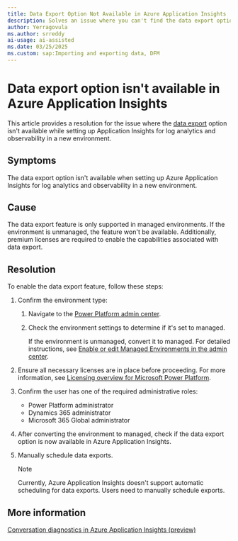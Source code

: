 ```yaml
---
title: Data Export Option Not Available in Azure Application Insights
description: Solves an issue where you can't find the data export option while setting up Application Insights for log analytics and observability in a new environment. It explains the cause of this issue and outlines steps to resolve it.
author: Yerragovula
ms.author: srreddy
ai-usage: ai-assisted
ms.date: 03/25/2025
ms.custom: sap:Importing and exporting data, DFM
---
```

# Data export option isn't available in Azure Application Insights

This article provides a resolution for the issue where the [data export](/power-platform/admin/set-up-export-application-insights) option isn't available while setting up Application Insights for log analytics and observability in a new environment.

## Symptoms

The data export option isn't available when setting up Azure Application Insights for log analytics and observability in a new environment.

## Cause

The data export feature is only supported in managed environments. If the environment is unmanaged, the feature won't be available. Additionally, premium licenses are required to enable the capabilities associated with data export.

## Resolution

To enable the data export feature, follow these steps:

1. Confirm the environment type:

   1. Navigate to the [Power Platform admin center](https://admin.powerplatform.microsoft.com/).
   2. Check the environment settings to determine if it's set to managed.

      If the environment is unmanaged, convert it to managed. For detailed instructions, see [Enable or edit Managed Environments in the admin center](/power-platform/admin/managed-environment-enable#enable-or-edit-managed-environments-in-the-admin-center).

2. Ensure all necessary licenses are in place before proceeding. For more information, see [Licensing overview for Microsoft Power Platform](/power-platform/admin/pricing-billing-skus).

3. Confirm the user has one of the required administrative roles:

   - Power Platform administrator
   - Dynamics 365 administrator
   - Microsoft 365 Global administrator

4. After converting the environment to managed, check if the data export option is now available in Azure Application Insights.

5. Manually schedule data exports.

   > [!NOTE]
   > Currently, Azure Application Insights doesn't support automatic scheduling for data exports. Users need to manually schedule exports.

## More information

[Conversation diagnostics in Azure Application Insights (preview)](/power-platform/admin/conversation-diagnostics-application-insights)
